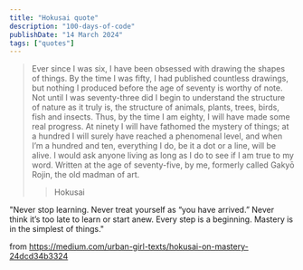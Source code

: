 ```yaml
---
title: "Hokusai quote"
description: "100-days-of-code"
publishDate: "14 March 2024"
tags: ["quotes"]
---
```


> Ever since I was six, I have been obsessed with drawing the shapes of things. By the time I was fifty, I had published countless drawings, but nothing I produced before the age of seventy is worthy of note. Not until I was seventy-three did I begin to understand the structure of nature as it truly is, the structure of animals, plants, trees, birds, fish and insects. Thus, by the time I am eighty, I will have made some real progress. At ninety I will have fathomed the mystery of things; at a hundred I will surely have reached a phenomenal level, and when I’m a hundred and ten, everything I do, be it a dot or a line, will be alive. I would ask anyone living as long as I do to see if I am true to my word. Written at the age of seventy-five, by me, formerly called Gakyō Rojin, the old madman of art.
>> Hokusai

"Never stop learning. Never treat yourself as “you have arrived.” Never think it’s too late to learn or start anew. Every step is a beginning. Mastery is in the simplest of things."

from https://medium.com/urban-girl-texts/hokusai-on-mastery-24dcd34b3324
